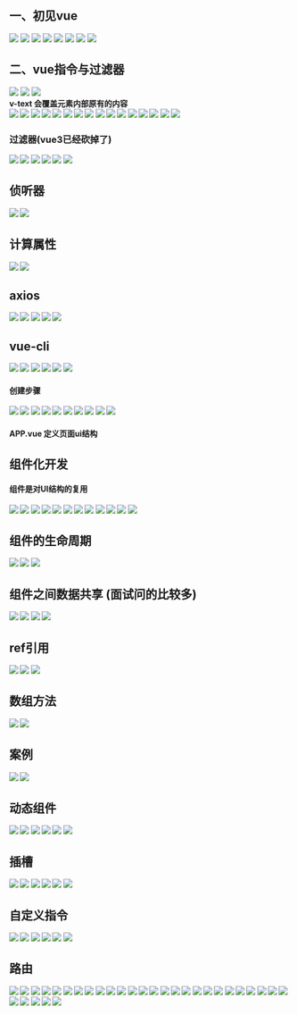 ## 一、初见vue
![](./vueImg/1.jpg)
![](./vueImg/2.jpg)
![](./vueImg/3.jpg)
![](./vueImg/4.jpg)
![](./vueImg/5.jpg)
![](./vueImg/6.jpg)
![](./vueImg/7.jpg)
![](./vueImg/8.jpg)
## 二、vue指令与过滤器
![](./vueImg/9.jpg)
![](./vueImg/10.jpg)
![](./vueImg/11.jpg)<br>
<b>v-text 会覆盖元素内部原有的内容<br>
![](./vueImg/12.jpg)
![](./vueImg/13.jpg)
![](./vueImg/14.jpg)
![](./vueImg/15.jpg)
![](./vueImg/16.jpg)
![](./vueImg/129.jpg)
![](./vueImg/130.jpg)
![](./vueImg/17.jpg)
![](./vueImg/18.jpg)
![](./vueImg/19.jpg)
![](./vueImg/20.jpg)
![](./vueImg/21.jpg)
![](./vueImg/22.jpg)
![](./vueImg/23.jpg)
![](./vueImg/24.jpg)
![](./vueImg/25.jpg)
### 过滤器(vue3已经砍掉了)
![](./vueImg/26.jpg)
![](./vueImg/27.jpg)
![](./vueImg/28.jpg)
![](./vueImg/29.jpg)
![](./vueImg/30.jpg)
![](./vueImg/31.jpg)
## 侦听器
![](./vueImg/32.jpg)
![](./vueImg/33.jpg)
## 计算属性
![](./vueImg/34.jpg)
![](./vueImg/35.jpg)
## axios
![](./vueImg/36.jpg)
![](./vueImg/37.jpg)
![](./vueImg/38.jpg)
![](./vueImg/39.jpg)
![](./vueImg/40.jpg)
## vue-cli
![](./vueImg/41.jpg)
![](./vueImg/131.jpg)
![](./vueImg/132.jpg)
![](./vueImg/133.jpg)
![](./vueImg/42.jpg)
![](./vueImg/43.jpg)
#### 创建步骤
![](./vueImg/44.jpg)
![](./vueImg/45.jpg)
![](./vueImg/46.jpg)
![](./vueImg/47.jpg)
![](./vueImg/48.jpg)
![](./vueImg/49.jpg)
![](./vueImg/51.jpg)
![](./vueImg/50.jpg)
![](./vueImg/52.jpg)
![](./vueImg/53.jpg)
#### APP.vue 定义页面ui结构
## 组件化开发
#### 组件是对UI结构的复用
![](./vueImg/54.jpg)
![](./vueImg/55.jpg)
![](./vueImg/56.jpg)
![](./vueImg/57.jpg)
![](./vueImg/58.jpg)
![](./vueImg/59.jpg)
![](./vueImg/60.jpg)
![](./vueImg/61.jpg)
![](./vueImg/62.jpg)
![](./vueImg/63.jpg)
![](./vueImg/64.jpg)
![](./vueImg/65.jpg)
## 组件的生命周期
![](./vueImg/66.jpg)
![](./vueImg/67.jpg)
![](./vueImg/68.jpg)
## 组件之间数据共享 (面试问的比较多)
![](./vueImg/69.jpg)
![](./vueImg/70.jpg)
![](./vueImg/71.jpg)
![](./vueImg/72.jpg)
## ref引用
![](./vueImg/73.jpg)
![](./vueImg/74.jpg)
![](./vueImg/75.jpg)
## 数组方法
![](./vueImg/76.jpg)
![](./vueImg/77.jpg)
## 案例
![](./vueImg/78.jpg)
![](./vueImg/79.jpg)
## 动态组件
![](./vueImg/80.jpg)
![](./vueImg/81.jpg)
![](./vueImg/82.jpg)
![](./vueImg/83.jpg)
![](./vueImg/84.jpg)
![](./vueImg/85.jpg)
## 插槽
![](./vueImg/86.jpg)
![](./vueImg/87.jpg)
![](./vueImg/88.jpg)
![](./vueImg/89.jpg)
![](./vueImg/90.jpg)
![](./vueImg/91.jpg)
## 自定义指令
![](./vueImg/92.jpg)
![](./vueImg/93.jpg)
![](./vueImg/94.jpg)
![](./vueImg/95.jpg)
![](./vueImg/96.jpg)
![](./vueImg/97.jpg)
## 路由
![](./vueImg/98.jpg)
![](./vueImg/99.jpg)
![](./vueImg/100.jpg)
![](./vueImg/101.jpg)
![](./vueImg/102.jpg)
![](./vueImg/103.jpg)
![](./vueImg/104.jpg)
![](./vueImg/105.jpg)
![](./vueImg/106.jpg)
![](./vueImg/107.jpg)
![](./vueImg/108.jpg)
![](./vueImg/109.jpg)
![](./vueImg/110.jpg)
![](./vueImg/111.jpg)
![](./vueImg/112.jpg)
![](./vueImg/113.jpg)
![](./vueImg/114.jpg)
![](./vueImg/115.jpg)
![](./vueImg/116.jpg)
![](./vueImg/117.jpg)
![](./vueImg/118.jpg)
![](./vueImg/119.jpg)
![](./vueImg/120.jpg)
![](./vueImg/121.jpg)
![](./vueImg/122.jpg)
![](./vueImg/123.jpg)
![](./vueImg/124.jpg)
![](./vueImg/125.jpg)
![](./vueImg/126.jpg)
![](./vueImg/127.jpg)
![](./vueImg/128.jpg)
